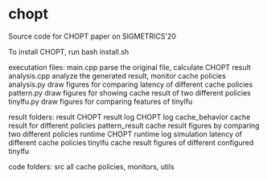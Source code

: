 # chopt
Source code for CHOPT paper on SIGMETRICS'20

To install CHOPT, run bash install.sh

executation files:
        main.cpp        parse the original file, calculate CHOPT result
        analysis.cpp    analyze the generated result, monitor cache policies
        analysis.py     draw figures for comparing latency of different cache policies
        pattern.py      draw figures for showing cache result of two different policies
        tinylfu.py      draw figures for comparing features of tinylfu

result folders:
        result          CHOPT result
        log             CHOPT log
        cache_behavior  cache result for different policies
        pattern_result  cache result figures by comparing two different policies
        runtime         CHOPT runtime log
        simulation      latency of different cache policies
        tinylfu         cache result figures of different configured tinylfu

code folders:
        src             all cache policies, monitors, utils
